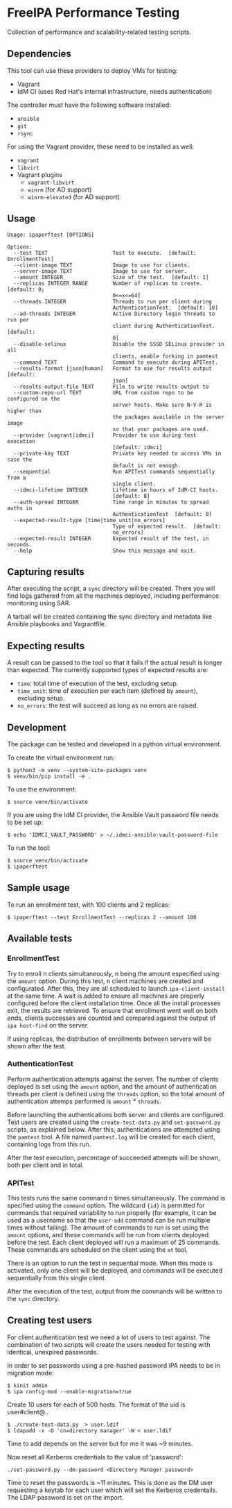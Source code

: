 # FreeIPA Performance Testing

Collection of performance and scalability-related testing scripts.

## Dependencies

This tool can use these providers to deploy VMs for testing:

* Vagrant
* IdM CI (uses Red Hat's internal infrastructure, needs authentication)

The controller must have the following software installed:

* `ansible`
* `git`
* `rsync`

For using the Vagrant provider, these need to be installed as well:

* `vagrant`
* `libvirt`
* Vagrant plugins
   * `vagrant-libvirt`
   * `winrm` (for AD support)
   * `winrm-elevated` (for AD support)

## Usage

```
Usage: ipaperftest [OPTIONS]

Options:
  --test TEXT                     Test to execute.  [default: EnrollmentTest]
  --client-image TEXT             Image to use for clients.
  --server-image TEXT             Image to use for server.
  --amount INTEGER                Size of the test.  [default: 1]
  --replicas INTEGER RANGE        Number of replicas to create.  [default: 0;
                                  0<=x<=64]
  --threads INTEGER               Threads to run per client during
                                  AuthenticationTest.  [default: 10]
  --ad-threads INTEGER            Active Directory login threads to run per
                                  client during AuthenticationTest.  [default:
                                  0]
  --disable-selinux               Disable the SSSD SELinux provider in all
                                  clients, enable forking in pamtest
  --command TEXT                  Command to execute during APITest.
  --results-format [json|human]   Format to use for results output  [default:
                                  json]
  --results-output-file TEXT      File to write results output to
  --custom-repo-url TEXT          URL from custom repo to be configured on the
                                  server hosts. Make sure N-V-R is higher than
                                  the packages available in the server image
                                  so that your packages are used.
  --provider [vagrant|idmci]      Provider to use during test execution
                                  [default: idmci]
  --private-key TEXT              Private key needed to access VMs in case the
                                  default is not enough.
  --sequential                    Run APITest commands sequentially from a
                                  single client.
  --idmci-lifetime INTEGER        Lifetime in hours of IdM-CI hosts.
                                  [default: 8]
  --auth-spread INTEGER           Time range in minutes to spread auths in
                                  AuthenticationTest  [default: 0]
  --expected-result-type [time|time_unit|no_errors]
                                  Type of expected result.  [default:
                                  no_errors]
  --expected-result INTEGER       Expected result of the test, in seconds.
  --help                          Show this message and exit.
```

## Capturing results

After executing the script, a `sync` directory will be created. There you will find logs gathered from all the machines
deployed, including performance monitoring using SAR.

A tarball will be created containing the sync directory and metadata like Ansible playbooks and Vagrantfile.

## Expecting results

A result can be passed to the tool so that it fails if the actual
result is longer than expected. The currently supported types of expected
results are:

* `time`: total time of execution of the test, excluding setup.
* `time_unit`: time of execution per each item (defined by `amount`), excluding setup.
* `no_errors`: the test will succeed as long as no errors are raised.

## Development

The package can be tested and developed in a python virtual environment.

To create the virtual environment run:

```
$ python3 -m venv --system-site-packages venv
$ venv/bin/pip install -e .
```

To use the environment:

```
$ source venv/bin/activate
```

If you are using the IdM CI provider, the Ansible Vault password file needs to be set up:

```
$ echo 'IDMCI_VAULT_PASSWORD' > ~/.idmci-ansible-vault-password-file
```

To run the tool:

```
$ source venv/bin/activate
$ ipaperftest
```

## Sample usage

To run an enrollment test, with 100 clients and 2 replicas:

```
$ ipaperftest --test EnrollmentTest --replicas 2 --amount 100
```

## Available tests

### EnrollmentTest

Try to enroll n clients simultaneously, n being the amount especified using the `amount` option.
During this test, n client machines are created and configurated.
After this, they are all scheduled to launch `ipa-client-install` at the same time. A wait is added to ensure
all machines are properly configured before the client installation time. Once all the install processes exit,
the results are retrieved. To ensure that enrollment went well on both ends, clients successes are counted and
compared against the output of `ipa host-find` on the server.

If using replicas, the distribution of enrollments between servers will be shown after the test.

### AuthenticationTest

Perform authentication attempts against the server. The number of clients deployed is set using the `amount` option,
and the amount of authentication threads per client is defined using the `threads` option, so the total amount of
authentication attemps performed is `amount` * `threads`.

Before launching the authentications both server and clients are configured. Test users are created using the
`create-test-data.py` and `set-password.py` scripts, as explained below. After this, authentications are attempted
using the `pamtest` tool. A file named `pamtest.log` will be created for each client, containing logs from this run.

After the test execution, percentage of succeeded attempts will be shown, both per client and in total.

### APITest

This tests runs the same command n times simultaneously. The command is specified using the `command` option. The
wildcard `{id}` is permitted for commands that required variability to run properly (for example, it can be used
as a username so that the `user-add` command can be run multiple times without failing). The amount of commands to
run is set using the `amount` options, and these commands will be run from clients deployed before the test. Each
client deployed will run a maximum of 25 commands. These commands are scheduled on the client using the `at` tool.

There is an option to run the test in sequential mode. When this mode is activated, only one client will be deployed,
and commands will be executed sequentially from this single client.

After the execution of the test, output from the commands will be written to the `sync` directory.

## Creating test users

For client authentication test we need a lot of users to test against.
The combination of two scripts will create the users needed for testing
with identical, unexpired passwords.

In order to set passwords using a pre-hashed password IPA needs to
be in migration mode:

```
$ kinit admin
$ ipa config-mod --enable-migration=true
```

Create 10 users for each of 500 hosts. The format of the uid is
user#client@.<domain>.

```
$ ./create-test-data.py  > user.ldif
$ ldapadd -x -D 'cn=directory manager' -W < user.ldif
```

Time to add depends on the server but for me it was ~9 minutes.

Now reset all Kerberos credentials to the value of 'password':

```
./set-password.py --dm-password <Directory Manager password>
```

Time to reset the passwords is ~11 minutes. This is done as the
DM user requesting a keytab for each user which will set the
Kerberos credentails. The LDAP password is set on the import.
